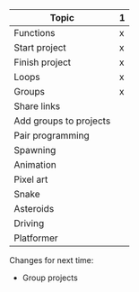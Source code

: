 | Topic                  | 1   |
| ---------------------- | --- |
| Functions              | x   |
| Start project          | x   |
| Finish project         | x   |
| Loops                  | x   |
| Groups                 | x   |
| Share links            |     |
| Add groups to projects |     |
| Pair programming       |     |
| Spawning               |     |
| Animation              |     |
| Pixel art              |     |
| Snake                  |     |
| Asteroids              |     |
| Driving                |     |
| Platformer             |     |

Changes for next time:

- Group projects
